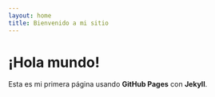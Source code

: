 ```yaml
---
layout: home
title: Bienvenido a mi sitio
---
```


# ¡Hola mundo!

Esta es mi primera página usando **GitHub Pages** con **Jekyll**.
